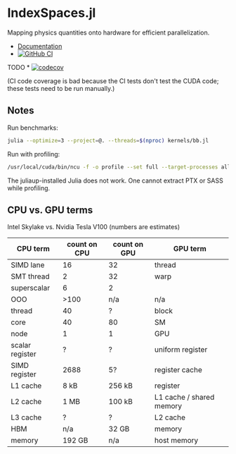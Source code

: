 # IndexSpaces.jl

Mapping physics quantities onto hardware for efficient
parallelization.

* [Documentation](https://eschnett.github.io/IndexSpaces.jl/dev/)
* [![GitHub
  CI](https://github.com/eschnett/IndexSpaces.jl/workflows/CI/badge.svg)](https://github.com/eschnett/IndexSpaces.jl/actions)

TODO * [![codecov](https://codecov.io/gh/eschnett/IndexSpaces.jl/branch/main/graph/badge.svg?token=75FT03ULHD)](https://codecov.io/gh/eschnett/IndexSpaces.jl)

(CI code coverage is bad because the CI tests don't test the CUDA
code; these tests need to be run manually.)

## Notes

Run benchmarks:
```sh
julia --optimize=3 --project=@. --threads=$(nproc) kernels/bb.jl
```

Run with profiling:
```sh
/usr/local/cuda/bin/ncu -f -o profile --set full --target-processes all env LD_LIBRARY_PATH="/home/eschnett/julia-1.8/lib/julia:$LD_LIBRARY_PATH" ~/julia-1.8/bin/julia --optimize=3 --project=@. --threads=$(nproc) kernels/bb.jl
```
The juliaup-installed Julia does not work.
One cannot extract PTX or SASS while profiling.

## CPU vs. GPU terms

Intel Skylake vs. Nvidia Tesla V100 (numbers are estimates)

| CPU term        | count on CPU | count on GPU | GPU term                 |
|-----------------|--------------|--------------|--------------------------|
| SIMD lane       |           16 |           32 | thread                   |
| SMT thread      |            2 |           32 | warp                     |
| superscalar     |            6 |            2 |                          |
| OOO             |         >100 |          n/a | n/a                      |
| thread          |           40 |            ? | block                    |
| core            |           40 |           80 | SM                       |
| node            |            1 |            1 | GPU                      |
| scalar register |            ? |            ? | uniform register         |
| SIMD register   |         2688 |           5? | register cache           |
| L1 cache        |         8 kB |       256 kB | register                 |
| L2 cache        |         1 MB |       100 kB | L1 cache / shared memory |
| L3 cache        |            ? |            ? | L2 cache                 |
| HBM             |          n/a |        32 GB | memory                   |
| memory          |       192 GB |          n/a | host memory              |

